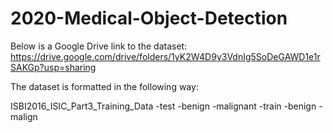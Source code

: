 # 2020-Medical-Object-Detection

Below is a Google Drive link to the dataset:
https://drive.google.com/drive/folders/1yK2W4D9y3VdnIg5SoDeGAWD1e1rSAKGp?usp=sharing

The dataset is formatted in the following way:

ISBI2016_ISIC_Part3_Training_Data
 -test
    -benign
    -malignant
 -train
    -benign
    -malign
